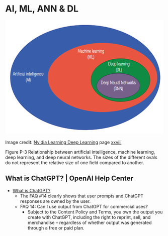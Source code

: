 # AI, ML, ANN & DL

<p align="center">
<img width="734" height="364" src="/Images/AI.png">  
</p>

Image credit: [Nvidia Learning Deep Learning](https://ldlbook.com/) page [xxviii](https://ldlbook.com/downloads/)


Figure P-3 Relationship between artificial intelligence, machine learning, deep
learning, and deep neural networks. The sizes of the different ovals do not
represent the relative size of one field compared to another.


## What is ChatGPT? | OpenAI Help Center
+ [What is ChatGPT?](https://help.openai.com/en/articles/6783457-what-is-chatgpt)
  + The FAQ \#14 clearly shows that user prompts and ChatGPT responses are owned by the user.
  + FAQ 14: Can I use output from ChatGPT for commercial uses?
    + Subject to the Content Policy and Terms, you own the output you create with ChatGPT, including the right to reprint, sell, and merchandise – regardless of whether output was generated through a free or paid plan.
